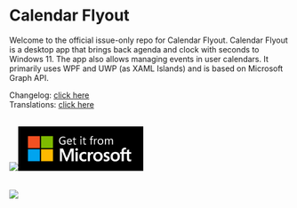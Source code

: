 # Calendar Flyout

Welcome to the official issue-only repo for Calendar Flyout. Calendar Flyout is a desktop app that brings back agenda and clock with seconds to Windows 11. The app also allows managing events in user calendars. It primarily uses WPF and UWP (as XAML Islands) and is based on Microsoft Graph API.

Changelog: [click here](https://github.com/michalleptuch/calendar-flyout/blob/main/CHANGELOG.md)  
Translations: [click here](https://crowdin.com/project/calendar-flyout)  
<br>

<a href="https://www.microsoft.com/store/apps/9P2B3PLJXH3V">
<img src="https://store-images.s-microsoft.com/image/apps.16617.14565777777550263.eec22724-04b8-4632-afaa-a8db3d49bac1.04529260-ca79-4fb4-b35e-71768ad4f0b1" width=80/><img src="https://github.com/michalleptuch/michalleptuch/blob/main/images/get.png?raw=true" height=80 /></a>
<br><br>

![](images/CalendarFlyoutHero.png)
